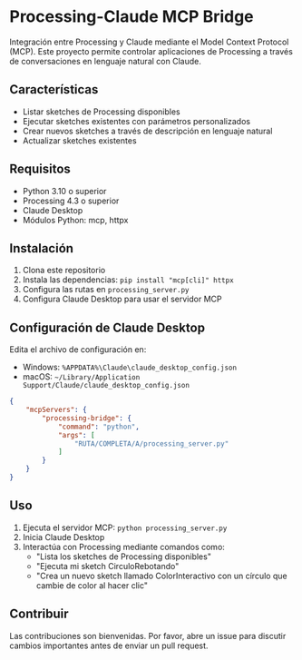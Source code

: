 # Processing-Claude MCP Bridge

Integración entre Processing y Claude mediante el Model Context Protocol (MCP). Este proyecto permite controlar aplicaciones de Processing a través de conversaciones en lenguaje natural con Claude.

## Características

- Listar sketches de Processing disponibles
- Ejecutar sketches existentes con parámetros personalizados
- Crear nuevos sketches a través de descripción en lenguaje natural
- Actualizar sketches existentes

## Requisitos

- Python 3.10 o superior
- Processing 4.3 o superior
- Claude Desktop
- Módulos Python: mcp, httpx

## Instalación

1. Clona este repositorio
2. Instala las dependencias: `pip install "mcp[cli]" httpx`
3. Configura las rutas en `processing_server.py`
4. Configura Claude Desktop para usar el servidor MCP

## Configuración de Claude Desktop

Edita el archivo de configuración en:
- Windows: `%APPDATA%\Claude\claude_desktop_config.json`
- macOS: `~/Library/Application Support/Claude/claude_desktop_config.json`

```json
{
    "mcpServers": {
        "processing-bridge": {
            "command": "python",
            "args": [
                "RUTA/COMPLETA/A/processing_server.py"
            ]
        }
    }
}
```

## Uso

1. Ejecuta el servidor MCP: `python processing_server.py`
2. Inicia Claude Desktop
3. Interactúa con Processing mediante comandos como:
   - "Lista los sketches de Processing disponibles"
   - "Ejecuta mi sketch CirculoRebotando"
   - "Crea un nuevo sketch llamado ColorInteractivo con un círculo que cambie de color al hacer clic"

## Contribuir

Las contribuciones son bienvenidas. Por favor, abre un issue para discutir cambios importantes antes de enviar un pull request.
